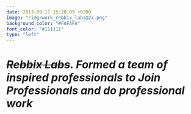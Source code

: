 ```yaml
---
date: 2013-09-17 15:20:09 +0200
image: "/img/work_rebbix_labs@2x.png"
background_color: "#FAFAFA"
font_color: "#111111"
type: "left"
---
```

# *~~Rebbix Labs~~. Formed a team of inspired professionals to Join Professionals and do professional work*
